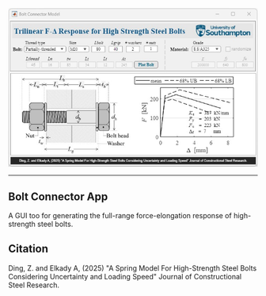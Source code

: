 <p align="center">
  <img width="800" src="screenshot.jpg" alt="Bolt-Connector">
</p>

--------------

## Bolt Connector App
A GUI too for generating the full-range force-elongation response of high-strength steel bolts.

## Citation
Ding, Z. and Elkady A, (2025) "A Spring Model For High-Strength Steel Bolts Considering Uncertainty and Loading Speed" Journal of Constructional Steel Research.
